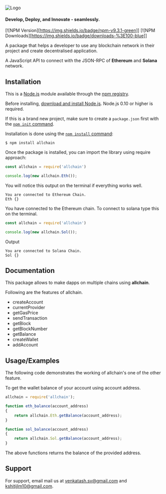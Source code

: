 
![Logo](https://drive.google.com/uc?id=1TzBlEStp_q_aEO0wTwnJIXB3oYMS4QOb)


#### Develop, Deploy, and Innovate - seamlessly.

[![NPM Version][https://img.shields.io/badge/npm-v9.3.1-green]]
[![NPM Downloads][https://img.shields.io/badge/downloads-%3E100-blue]]

A package that helps a developer to use any blockchain network in their project and create decentralised application.

A JavaScript API to connect with the JSON-RPC of **Ethereum** and **Solana** network.



## Installation

This is a [Node.js](https://nodejs.org/en/) module available through the
[npm registry](https://www.npmjs.com/).

Before installing, [download and install Node.js](https://nodejs.org/en/download/).
Node.js 0.10 or higher is required.

If this is a brand new project, make sure to create a `package.json` first with
the [`npm init` command](https://docs.npmjs.com/creating-a-package-json-file).

Installation is done using the
[`npm install` command](https://docs.npmjs.com/getting-started/installing-npm-packages-locally):

```console
$ npm install allchain
```

Once the package is installed, you can import the library using require approach:

```js
const allchain = require('allchain')

console.log(new allchain.Eth());
```

You will notice this output on the terminal if everything works well.

```console
You are connected to Ethereum Chain.
Eth {}
```
You have connected to the Ethereum chain. 
To connect to solana type this on the terminal.
```js
const allchain = require('allchain')

console.log(new allchain.Sol());
```
Output
```console
You are connected to Solana Chain.
Sol {}
```
    
## Documentation

This package allows to make dapps on multiple chains using **allchain**.

Following are the features of allchain.
* createAccount
* currentProvider
* getGasPrice
* sendTransaction
* getBlock
* getBlockNumber
* getBalance
* createWallet
* addAccount





## Usage/Examples

The following code demonstrates the working of allchain's one of the other feature.

To get the wallet balance of your account using account address.

```javascript
allchain = require('allchain');

function eth_balance(account_address)
{
    return allchain.Eth.getBalance(account_address);
}

function sol_balance(account_address)
{
    return allchain.Sol.getBalance(account_address);
}

```
The above functions returns the balance of the provided address.


## Support

For support, email mail us at venkatash.sv@gmail.com and kshitijlm10@gmail.com.

